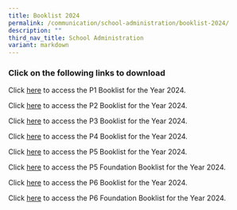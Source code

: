 ```yaml
---
title: Booklist 2024
permalink: /communication/school-administration/booklist-2024/
description: ""
third_nav_title: School Administration
variant: markdown
---
```

### Click on the following links to download

Click [here](/files/Administration/Booklist%202024/Evergreen_Primary_School___Booklist_for_AY2024___caa_111023___P1.pdf) to access the P1 Booklist for the Year 2024.  
  
Click [here](/files/Administration/Booklist%202024/Evergreen_Primary_School___Booklist_for_AY2024___caa_301023___P2.pdf) to access the P2 Booklist for the Year 2024.  
  
Click [here](/files/Administration/Booklist%202024/Evergreen_Primary_School___Booklist_for_AY2024___caa_301023___P3.pdf) to access the P3 Booklist for the Year 2024.  
  
Click [here](/files/Administration/Booklist%202024/Evergreen_Primary_School___Booklist_for_AY2024___caa_301023___P4.pdf) to access the P4 Booklist for the Year 2024.  
  
Click [here](/files/Administration/Booklist%202024/Evergreen_Primary_School___Booklist_for_AY2024___caa_301023___P5.pdf) to access the P5 Booklist for the Year 2024.  
  
Click [here](/files/Administration/Booklist%202024/Evergreen_Primary_School___Booklist_for_AY2024___caa_301023___P5_FDN.pdf) to access the P5 Foundation Booklist for the Year 2024.  
  
Click [here](/files/Administration/Booklist%202024/Evergreen_Primary_School___Booklist_for_AY2024___caa_301023___P6.pdf) to access the P6 Booklist for the Year 2024.  
  
Click [here](/files/Administration/Booklist%202024/Evergreen_Primary_School___Booklist_for_AY2024___caa_301023___P6_FDN.pdf) to access the P6 Foundation Booklist for the Year 2024.